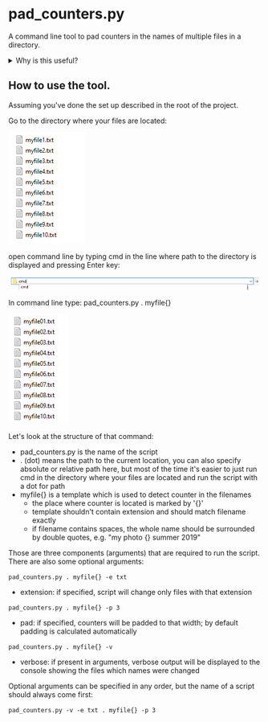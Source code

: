 # pad_counters.py

A command line tool to pad counters in the names of multiple files in a directory.

<details>
  <summary>Why is this useful?</summary>

Often when you work with a list of files in a directory, you want to be able to sort them.
If you have a list like this:
```python
filenames = [file1.txt, file2.txt,..., file10.txt]
```
you would want them to be in the same order after sorting, but if you try you'll get this:
```python
print(sorted(filenames))
[file1.txt, file10.txt, file2.txt,..., file9.txt]
```
this is not what you want to happen.
That's why it's better to have your counters padded with zeros:
```python
filenames = [file01.txt, file02.txt,..., file10.txt]
print(sorted(filenames))
[file01.txt, file02.txt, file03.txt,..., file10.txt]
```

This tool was created to make it easier to pad counters of multiple files with the same base name.
</details>

## How to use the tool.
Assuming you've done the set up described in the root of the project.

Go to the directory where your files are located:

![before padding](../_pictures/pad_counter_01.png "before padding")

open command line by typing cmd in the line where path to the directory is displayed and pressing Enter key:

![run cmd](../_pictures/run_cmd.png "run cmd")

In command line type: pad_counters.py . myfile{}

![after padding](../_pictures/pad_counter_02.png "after padding")

Let's look at the structure of that command:
- pad_counters.py is the name of the script
- . (dot) means the path to the current location, you can also specify absolute or relative path here, but most of the time it's easier to just run cmd in the directory where your files are located and run the script with a dot for path
- myfile{} is a template which is used to detect counter in the filenames
    - the place where counter is located is marked by '{}'
    - template shouldn't contain extension and should match filename exactly
    - if filename contains spaces, the whole name should be surrounded by double quotes, e.g. "my photo {} summer 2019"

Those are three components (arguments) that are required to run the script. There are also some optional arguments:
```
pad_counters.py . myfile{} -e txt
```
- extension: if specified, script will change only files with that extension
```
pad_counters.py . myfile{} -p 3
```
- pad: if specified, counters will be padded to that width; by default padding is calculated automatically
```
pad_counters.py . myfile{} -v
```
- verbose: if present in arguments, verbose output will be displayed to the console showing the files which names were changed

Optional arguments can be specified in any order, but the name of a script should always come first:
```
pad_counters.py -v -e txt . myfile{} -p 3
```
